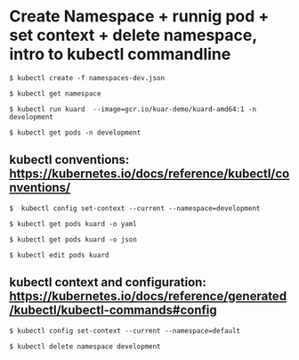 Create Namespace + runnig pod + set context + delete namespace, intro to kubectl commandline
================================================

    $ kubectl create -f namespaces-dev.json

    $ kubectl get namespace

    $ kubectl run kuard  --image=gcr.io/kuar-demo/kuard-amd64:1 -n development

    $ kubectl get pods -n development

kubectl conventions: https://kubernetes.io/docs/reference/kubectl/conventions/
-------------------

    $  kubectl config set-context --current --namespace=development

    $ kubectl get pods kuard -o yaml

    $ kubectl get pods kuard -o json

    $ kubectl edit pods kuard

kubectl context and configuration: https://kubernetes.io/docs/reference/generated/kubectl/kubectl-commands#config
---------------------------------

    $ kubectl config set-context --current --namespace=default

    $ kubectl delete namespace development
